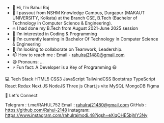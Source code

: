 - 👋 Hi, I’m Rahul Raj
- 🚀 I passout from NSHM Knowledge Campus, Durgapur (MAKAUT UNIVERSITY, Kolkata) at the Branch CSE, B.Tech (Bachelor of Technology in Computer Science & Engineering).
- 🔥 I had done my B.Tech from August 2021-June 2025 session
- 👀 I’m interested in Coding & Programming
- 🌱 I’m currently learning in Bachelor Of Technology In Computer Science & Engineering 
- 💞️ I’m looking to collaborate on Teamwork, Leadership.
- 📫 How to reach me : Email - rahulraj21480@gmail.com
- 😄 Pronouns: ...
- ⚡ Fun fact: A Developer is a Key of Programming 😃


💻 Tech Stack
HTML5 CSS3 JavaScript TailwindCSS Bootstrap TypeScript React Redux Next.JS NodeJS Three js Chart.js vite MySQL MongoDB Figma

💬 Let's Connect

Telegram : t.me/RAHUL752
Email : rahulraj21480@gmail.com
GitHub : https://github.com/Rahul-2148
instagram: https://www.instagram.com/rahulrajmodi.48?igsh=eXlqOHE5bjhlY3Ny

<!---
Rahul-2148/Rahul-2148 is a ✨ special ✨ repository because its `README.md` (this file) appears on your GitHub profile.
You can click the Preview link to take a look at your changes.
--->
